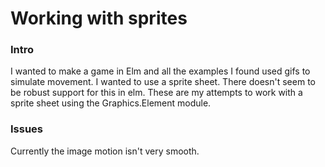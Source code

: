 # Working with sprites

### Intro

I wanted to make a game in Elm and all the examples I found used gifs to simulate movement. I wanted to use a sprite sheet. There doesn't seem to be robust support for this in elm. These are my attempts to work with a sprite sheet using the Graphics.Element module.

### Issues

Currently the image motion isn't very smooth.

